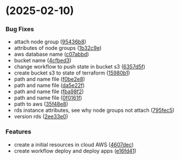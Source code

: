 #  (2025-02-10)


### Bug Fixes

* attach node group ([95436b8](https://github.com/pos-fiap-schepis/hackton-terraform/commit/95436b88370a4fd72ce63b9955d83e943a3e05a8))
* attributes of node groups ([1b32c9e](https://github.com/pos-fiap-schepis/hackton-terraform/commit/1b32c9e0a88c6da4a42b4be403dd19f7103f0936))
* aws database name ([c07abbd](https://github.com/pos-fiap-schepis/hackton-terraform/commit/c07abbdc4a736494322d9622f7ab4561f9fc62cc))
* bucket name ([4cfbed3](https://github.com/pos-fiap-schepis/hackton-terraform/commit/4cfbed366829a1a21d43275a5a26481f9df039a7))
* change workflow to push state in bucket s3 ([6357d5f](https://github.com/pos-fiap-schepis/hackton-terraform/commit/6357d5fb396a22931e9b193cbd7d1a1913a8c074))
* create bucket s3 to state of terraform ([15980b1](https://github.com/pos-fiap-schepis/hackton-terraform/commit/15980b178b3abd9a11e829ce268bd4bd4e53f87c))
* path and name file ([f0be2e8](https://github.com/pos-fiap-schepis/hackton-terraform/commit/f0be2e84bb77e9c1be995cbf4946238201db8288))
* path and name file ([da5e22f](https://github.com/pos-fiap-schepis/hackton-terraform/commit/da5e22f05c8679b18fc1276fdf5d0a310c2166ec))
* path and name file ([fba98f2](https://github.com/pos-fiap-schepis/hackton-terraform/commit/fba98f233f8e931de686430e41ba4481212f762b))
* path and name file ([0f0161f](https://github.com/pos-fiap-schepis/hackton-terraform/commit/0f0161f22f465aaad536b069ff2d01c067cf6be8))
* path to aws ([35f48e8](https://github.com/pos-fiap-schepis/hackton-terraform/commit/35f48e860a40e17fc7a39ca531cbb1eaf57c2ea5))
* rds instance attributes, see why node groups not attach ([795fec5](https://github.com/pos-fiap-schepis/hackton-terraform/commit/795fec5be8add23ba0592a54748baf1fd75ba2ea))
* version rds ([2ee33e0](https://github.com/pos-fiap-schepis/hackton-terraform/commit/2ee33e0ecb86ed95203706d447d25525f23526c6))


### Features

* create a initial resources in cloud AWS ([4607dec](https://github.com/pos-fiap-schepis/hackton-terraform/commit/4607decfbf90c832a53fbc769409ee12040bc53f))
* create workflow deploy and deploy apps ([e16fd41](https://github.com/pos-fiap-schepis/hackton-terraform/commit/e16fd41bb962561d3336b0960e85b0bfcfe34bf4))



